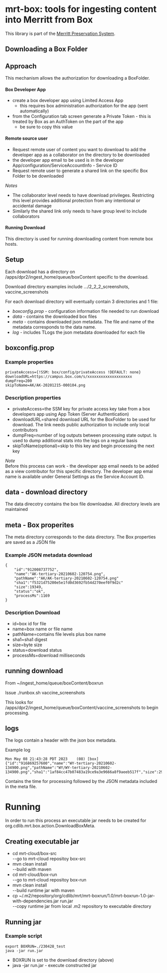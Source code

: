 # mrt-box: tools for ingesting content into Merritt from Box

This library is part of the [Merritt Preservation System](https://github.com/CDLUC3/mrt-doc).

## Downloading a Box Folder
## Approach
This mechanism allows the authorization for downloading a BoxFolder.

#### Box Developer App
- create a box developer app using Limited Access App
  - this requires box administration authorization for the app (sent automatically)
- from the Configuration tab screen generate a Private Token - this is treated by Box as an AuthToken on the part of the app
  - be sure to copy this value

#### Remote source user
- Request remote user of content you want to download to add the developer app as a collaborator on the directory to be downloaded
- the developer app email to be used is in the developer App/configuration/ServiceAccountInfo - Service ID
- Request remote user to generate a shared link on the specific Box Folder to be downloaded

_Notes_
- The collaborator level needs to have download privileges. Restricting this level provides additional protection from any intentional or accidental damage
- Similarly the shared link only needs to have group level to include collaborators


#### Running Download
This directory is used for running downloading content from remote box hosts.

## Setup
Each download has a directory on /apps/dpr2/ingest_home/queue/boxContent specific to the download.

Download directory examples include .../2_2_2_screenshots, vaccine_screenshots

For each download directory will eventually contain 3 directories and 1 file:
- _boxconfig.prop_ - configuration information file needed to run download
- _data_ - contains the downloaded box files
- _meta_ - contains downloaded json metadata. The file and name of the metadata corresponds to the data name.
- _log_ - includes TLogs the json metadata downloaded for each file

## boxconfig.prop

### Example properties
~~~
privateAccess={!SSM: box/config/privateAccess !DEFAULT: none}
downloadURL=https://campus.box.com/s/xxxxxxxxxxxxxxxxxxxx
dumpFreq=200
skipToName=AK/AK-20201215-000104.png
~~~
### Description properties
- privateAccess=the SSM key for private access key take from a box developers app using App Token (Server Authentication)
- downloadURL=shared download URL for the BoxFolder to be used for download. The link needs public authorization to include only local contributors
- dumpFreq=number of log outputs between processing state output. Is used to dump additional stats into the logs on a regular basis
- skipToName(optional)=skip to this key and begin processing the next key

_Note_  
Before this process can work - the developer app email needs to be added as a view contributor for this specific
directory. The developer app emai name is available under General Settings as the Service Account ID.

## data - download directory
The data direcotry contains the box file downloadse. All directory levels are maintained

## meta - Box properites
The meta directory corresponds to the data directory. The Box properties are saved as a JSON file

### Example JSON metadata download
~~~
{
    "id":"912008737752",
    "name":"AK-tertiary-20210602-120754.png",
    "pathName":"AK/AK-tertiary-20210602-120754.png"
    "sha1":"f5321d75200e5e1fd0d3692fb54d270eef0f9d2c"
    "size":19349,
    "status":"ok",
    "processMs":1169
}
~~~
### Description Download
- id=box id for file
- name=box name or file name
- pathName=contains file levels plus box name
- sha1=sha1 digest
- size=byte size
- status=download status
- processMs=download milliseconds

## running download
From ~/ingest_home/queue/boxContent/boxrun

Issue
./runbox.sh vaccine_screenshots

This looks for /apps/dpr2/ingest_home/queue/boxContent/vaccine_screenshots to begin processing.

## logs
The logs contain a header with the json box metadata.

Example log
~~~
Mon May 08 21:43:28 PDT 2023    (08) [box] {"id":"916869257600","name":"WY-tertiary-20210602-134900.png","pathName":"WY/WY-tertiary-20210602-134900.png","sha1":"1af84cc47b07483a19ce9a3e9666a8f9aeeb517f","size":299524,"status":"ok","processMs":1412}
~~~

Contains the time for processing followed by the JSON metadata included in the meta file.

# Running
In order to run this process an executable jar needs to be created for org.cdlib.mrt.box.action.DownloadBoxMeta.

## Creating executable jar
- cd mrt-cloud/box-src
<br>--go to mrt-cloud repositoy box-src
- mvn clean install
<br>--build with maven
- cd mrt-cloud/box-run
<br>--go to mrt-cloud repositoy box-run
- mvn clean install
<br>--build runtime jar with maven
- cp ~/.m2/repository/org/cdlib/mrt/mrt-boxrun/1.0/mrt-boxrun-1.0-jar-with-dependencies.jar run.jar
<br>--copy runtime jar from local .m2 repository to executable directory

## Running jar
### Example script
~~~
export BOXRUN=./230428_test
java -jar run.jar
~~~

- BOXRUN is set to the download directory (above)
- java -jar run.jar - execute constructed jar
